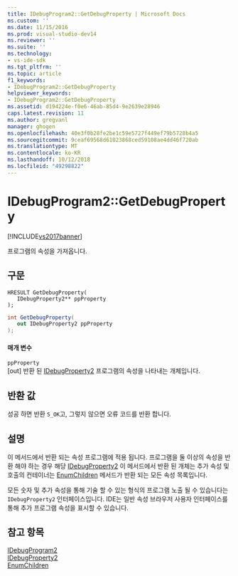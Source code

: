 ```yaml
---
title: IDebugProgram2::GetDebugProperty | Microsoft Docs
ms.custom: ''
ms.date: 11/15/2016
ms.prod: visual-studio-dev14
ms.reviewer: ''
ms.suite: ''
ms.technology:
- vs-ide-sdk
ms.tgt_pltfrm: ''
ms.topic: article
f1_keywords:
- IDebugProgram2::GetDebugProperty
helpviewer_keywords:
- IDebugProgram2::GetDebugProperty
ms.assetid: d194224e-f0e6-46ab-85d4-9e2639e28946
caps.latest.revision: 11
ms.author: gregvanl
manager: ghogen
ms.openlocfilehash: 40e3f0b28fe2be1c59e5727f449ef79b5728b4a5
ms.sourcegitcommit: 9ceaf69568d61023868ced59108ae4dd46f720ab
ms.translationtype: MT
ms.contentlocale: ko-KR
ms.lasthandoff: 10/12/2018
ms.locfileid: "49298822"
---
```

# <a name="idebugprogram2getdebugproperty"></a>IDebugProgram2::GetDebugProperty
[!INCLUDE[vs2017banner](../../../includes/vs2017banner.md)]

프로그램의 속성을 가져옵니다.  
  
## <a name="syntax"></a>구문  
  
```cpp#  
HRESULT GetDebugProperty(   
   IDebugProperty2** ppProperty  
);  
```  
  
```csharp  
int GetDebugProperty(   
   out IDebugProperty2 ppProperty  
);  
```  
  
#### <a name="parameters"></a>매개 변수  
 `ppProperty`  
 [out] 반환 된 [IDebugProperty2](../../../extensibility/debugger/reference/idebugproperty2.md) 프로그램의 속성을 나타내는 개체입니다.  
  
## <a name="return-value"></a>반환 값  
 성공 하면 반환 `S_OK`고, 그렇지 않으면 오류 코드를 반환 합니다.  
  
## <a name="remarks"></a>설명  
 이 메서드에서 반환 되는 속성 프로그램에 적용 됩니다. 프로그램을 둘 이상의 속성을 반환 해야 하는 경우 해당 [IDebugProperty2](../../../extensibility/debugger/reference/idebugproperty2.md) 이 메서드에서 반환 된 개체는 추가 속성 및 호출의 컨테이너는 [EnumChildren](../../../extensibility/debugger/reference/idebugproperty2-enumchildren.md) 메서드가 반환 되는 모든 속성 목록입니다.  
  
 모든 숫자 및 추가 속성을 통해 기술 할 수 있는 형식의 프로그램 노출 될 수 있습니다는 `IDebugProperty2` 인터페이스입니다. IDE는 일반 속성 브라우저 사용자 인터페이스를 통해 추가 프로그램 속성을 표시할 수 있습니다.  
  
## <a name="see-also"></a>참고 항목  
 [IDebugProgram2](../../../extensibility/debugger/reference/idebugprogram2.md)   
 [IDebugProperty2](../../../extensibility/debugger/reference/idebugproperty2.md)   
 [EnumChildren](../../../extensibility/debugger/reference/idebugproperty2-enumchildren.md)

